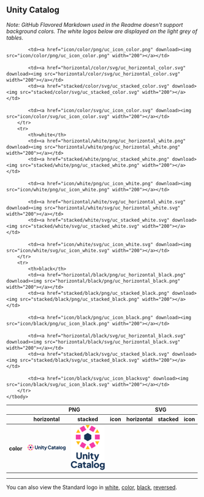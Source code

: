 ## Unity Catalog

*Note: GitHub Flavored Markdown used in the Readme doesn't support background colors. The white logos below are displayed on the light grey of tables.*

<table class="logos-table">
	<thead>
		<tr>
			<th></th>
			<th colspan="3">PNG</th>
			<th colspan="3">SVG</th>
		</tr>
		<tr>
			<th></th>
			<th>horizontal</th>
			<th>stacked</th>
			<th>icon</th>
			<th>horizontal</th>
			<th>stacked</th>
			<th>icon</th>
		</tr>
	</thead>	
    <tbody>
		<tr>
			<th>color</th>
			<td><a href="horizontal/color/png/uc_horizontal_color.png" download><img src="horizontal/color/png/uc_horizontal_color.png" width="200"></a></td>
			<td><a href="stacked/color/png/uc_stacked_color.png" download><img src="stacked/color/png/uc_stacked_color.png" width="200"></a></td>
					
			<td><a href="icon/color/png/uc_icon_color.png" download><img src="icon/color/png/uc_icon_color.png" width="200"></a></td>

			<td><a href="horizontal/color/svg/uc_horizontal_color.svg" download><img src="horizontal/color/svg/uc_horizontal_color.svg" width="200"></a></td>
			<td><a href="stacked/color/svg/uc_stacked_color.svg" download><img src="stacked/color/svg/uc_stacked_color.svg" width="200"></a></td>
					
			<td><a href="icon/color/svg/uc_icon_color.svg" download><img src="icon/color/svg/uc_icon_color.svg" width="200"></a></td>
		</tr>
		<tr>
			<th>white</th>
			<td><a href="horizontal/white/png/uc_horizontal_white.png" download><img src="horizontal/white/png/uc_horizontal_white.png" width="200"></a></td>
			<td><a href="stacked/white/png/uc_stacked_white.png" download><img src="stacked/white/png/uc_stacked_white.png" width="200"></a></td>
					
			<td><a href="icon/white/png/uc_icon_white.png" download><img src="icon/white/png/uc_icon_white.png" width="200"></a></td>

			<td><a href="horizontal/white/svg/uc_horizontal_white.svg" download><img src="horizontal/white/svg/uc_horizontal_white.svg" width="200"></a></td>
			<td><a href="stacked/white/svg/uc_stacked_white.svg" download><img src="stacked/white/svg/uc_stacked_white.svg" width="200"></a></td>
					
			<td><a href="icon/white/svg/uc_icon_white.svg" download><img src="icon/white/svg/uc_icon_white.svg" width="200"></a></td>
		</tr>
		<tr>
			<th>black</th>
			<td><a href="horizontal/black/png/uc_horizontal_black.png" download><img src="horizontal/black/png/uc_horizontal_black.png" width="200"></a></td>
			<td><a href="stacked/black/png/uc_stacked_black.png" download><img src="stacked/black/png/uc_stacked_black.png" width="200"></a></td>
					
			<td><a href="icon/black/png/uc_icon_black.png" download><img src="icon/black/png/uc_icon_black.png" width="200"></a></td>

			<td><a href="horizontal/black/svg/uc_horizontal_black.svg" download><img src="horizontal/black/svg/uc_horizontal_black.svg" width="200"></a></td>
			<td><a href="stacked/black/svg/uc_stacked_black.svg" download><img src="stacked/black/svg/uc_stacked_black.svg" width="200"></a></td>
					
			<td><a href="icon/black/svg/uc_icon_blacksvg" download><img src="icon/black/svg/uc_icon_black.svg" width="200"></a></td>
		</tr>
	</tbody>	
</table>

<hr>

You can also view the Standard logo in [white](standard/white), [color](standard/color), [black](standard/black), [reversed](standard/reversed).

